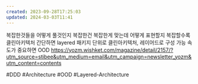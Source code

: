 ```yaml
---
created: 2023-09-28T17:25:03
updated: 2024-03-03T11:41
---
```

복잡한것들을 어떻게 풀것인지
복잡한건 복잡한게 맞는데 어떻게 표현할지
복잡할수록 클린아키텍처
간단하면 layered
패키지 단위로 클린아키텍처, 레이어드로 구성 가능
속도가 중요하면 OOD
https://yozm.wishket.com/magazine/detail/2157/?utm_source=stibee&utm_medium=email&utm_campaign=newsletter_yozm&utm_content=contents

#DDD
#Architecture 
#OOD
#Layered-Architecture